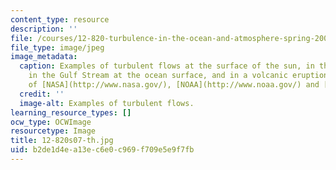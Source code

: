 ```yaml
---
content_type: resource
description: ''
file: /courses/12-820-turbulence-in-the-ocean-and-atmosphere-spring-2007/b2de1d4ea13ec6e0c969f709e5e9f7fb_12-820s07-th.jpg
file_type: image/jpeg
image_metadata:
  caption: Examples of turbulent flows at the surface of the sun, in the earth's atmosphere,
    in the Gulf Stream at the ocean surface, and in a volcanic eruption. (Images courtesy
    of [NASA](http://www.nasa.gov/), [NOAA](http://www.noaa.gov/) and [USGS](http://www.usgs.gov/).)
  credit: ''
  image-alt: Examples of turbulent flows.
learning_resource_types: []
ocw_type: OCWImage
resourcetype: Image
title: 12-820s07-th.jpg
uid: b2de1d4e-a13e-c6e0-c969-f709e5e9f7fb
---
```

